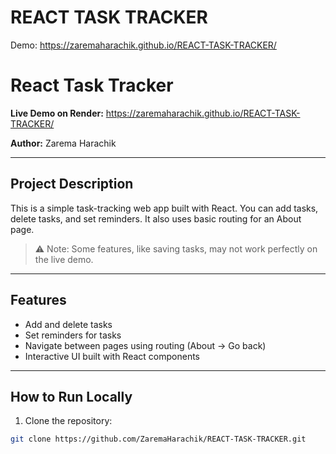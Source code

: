 # REACT TASK TRACKER

Demo: https://zaremaharachik.github.io/REACT-TASK-TRACKER/

# React Task Tracker

**Live Demo on Render:** https://zaremaharachik.github.io/REACT-TASK-TRACKER/

**Author:** Zarema Harachik

---

## Project Description
This is a simple task-tracking web app built with React. You can add tasks, delete tasks, and set reminders. It also uses basic routing for an About page.

> ⚠️ Note: Some features, like saving tasks, may not work perfectly on the live demo.

---

## Features
- Add and delete tasks
- Set reminders for tasks
- Navigate between pages using routing (About → Go back)
- Interactive UI built with React components

---

## How to Run Locally
1. Clone the repository:
```bash
git clone https://github.com/ZaremaHarachik/REACT-TASK-TRACKER.git

